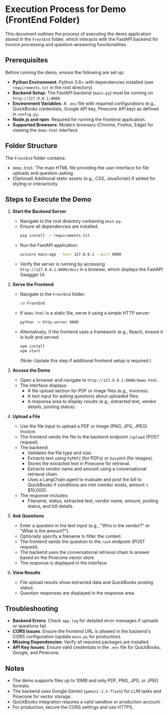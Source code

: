 # Execution Process for Demo (FrontEnd Folder)

This document outlines the process of executing the demo application stored in the `FrontEnd` folder, which interacts with the FastAPI backend for invoice processing and question-answering functionalities.

## Prerequisites
Before running the demo, ensure the following are set up:
- **Python Environment**: Python 3.8+ with dependencies installed (see `requirements.txt` in the root directory).
- **Backend Setup**: The FastAPI backend (`main.py`) must be running on `http://127.0.0.1:8000`.
- **Environment Variables**: A `.env` file with required configurations (e.g., QuickBooks credentials, Google API key, Pinecone API key) as defined in `config.py`.
- **Node.js and npm**: Required for running the frontend application.
- **Supported Browsers**: Modern browsers (Chrome, Firefox, Edge) for viewing the `demo.html` interface.

## Folder Structure
The `FrontEnd` folder contains:
- `demo.html`: The main HTML file providing the user interface for file uploads and question-asking.
- (Optional) Additional static assets (e.g., CSS, JavaScript) if added for styling or interactivity.

## Steps to Execute the Demo
1. **Start the Backend Server**
   - Navigate to the root directory containing `main.py`.
   - Ensure all dependencies are installed:
     ```bash
     pip install -r requirements.txt
     ```
   - Run the FastAPI application:
     ```bash
     uvicorn main:app --host 127.0.0.1 --port 8000
     ```
   - Verify the server is running by accessing `http://127.0.0.1:8000/docs` in a browser, which displays the FastAPI Swagger UI.

2. **Serve the Frontend**
   - Navigate to the `FrontEnd` folder:
     ```bash
     cd FrontEnd
     ```
   - If `demo.html` is a static file, serve it using a simple HTTP server:
     ```bash
     python -m http.server 8080
     ```
   - Alternatively, if the frontend uses a framework (e.g., React), ensure it is built and served:
     ```bash
     npm install
     npm start
     ```
     (Note: Update this step if additional frontend setup is required.)

3. **Access the Demo**
   - Open a browser and navigate to `http://127.0.0.1:8080/demo.html`.
   - The interface displays:
     - A file upload section for PDF or image files (e.g., invoices).
     - A text input for asking questions about uploaded files.
     - A response area to display results (e.g., extracted text, vendor details, posting status).

4. **Upload a File**
   - Use the file input to upload a PDF or image (PNG, JPG, JPEG) invoice.
   - The frontend sends the file to the backend endpoint `/upload` (POST request).
   - The backend:
     - Validates the file type and size.
     - Extracts text using `PyPDF2` (for PDFs) or `EasyOCR` (for images).
     - Stores the extracted text in Pinecone for retrieval.
     - Extracts vendor name and amount using a conversational retrieval chain.
     - Uses a LangChain agent to evaluate and post the bill to QuickBooks if conditions are met (vendor exists, amount < $10,000).
   - The response includes:
     - Filename, status, extracted text, vendor name, amount, posting status, and bill details.

5. **Ask Questions**
   - Enter a question in the text input (e.g., "Who is the vendor?" or "What is the amount?").
   - Optionally specify a filename to filter the context.
   - The frontend sends the question to the `/ask` endpoint (POST request).
   - The backend uses the conversational retrieval chain to answer based on the Pinecone vector store.
   - The response is displayed in the interface.

6. **View Results**
   - File upload results show extracted data and QuickBooks posting status.
   - Question responses are displayed in the response area.

## Troubleshooting
- **Backend Errors**: Check `app.log` for detailed error messages if uploads or questions fail.
- **CORS Issues**: Ensure the frontend URL is allowed in the backend's CORS configuration (update `main.py` for production).
- **Missing Dependencies**: Verify all required packages are installed.
- **API Key Issues**: Ensure valid credentials in the `.env` file for QuickBooks, Google, and Pinecone.

## Notes
- The demo supports files up to 10MB and only PDF, PNG, JPG, or JPEG formats.
- The backend uses Google Gemini (`gemini-1.5-flash`) for LLM tasks and Pinecone for vector storage.
- QuickBooks integration requires a valid sandbox or production account.
- For production, secure the CORS settings and use HTTPS.